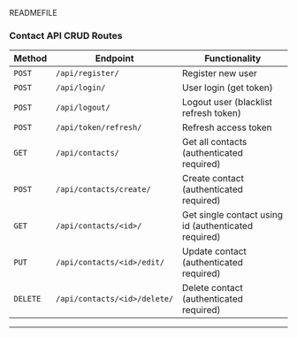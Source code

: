 READMEFILE
 
### **Contact API CRUD  Routes**
| **Method** | **Endpoint** | **Functionality** |
|-----------|------------|----------------|
| `POST` | `/api/register/` | Register new user |
| `POST` | `/api/login/` | User login (get token) |
| `POST` | `/api/logout/` | Logout user (blacklist refresh token) |
| `POST` | `/api/token/refresh/` | Refresh access token |
| `GET` | `/api/contacts/` | Get all contacts (authenticated required) |
| `POST` | `/api/contacts/create/` | Create contact (authenticated required)|
| `GET` | `/api/contacts/<id>/` | Get single contact using id (authenticated required)|
| `PUT` | `/api/contacts/<id>/edit/` | Update contact (authenticated required)|
| `DELETE` | `/api/contacts/<id>/delete/` | Delete contact (authenticated required)|

---